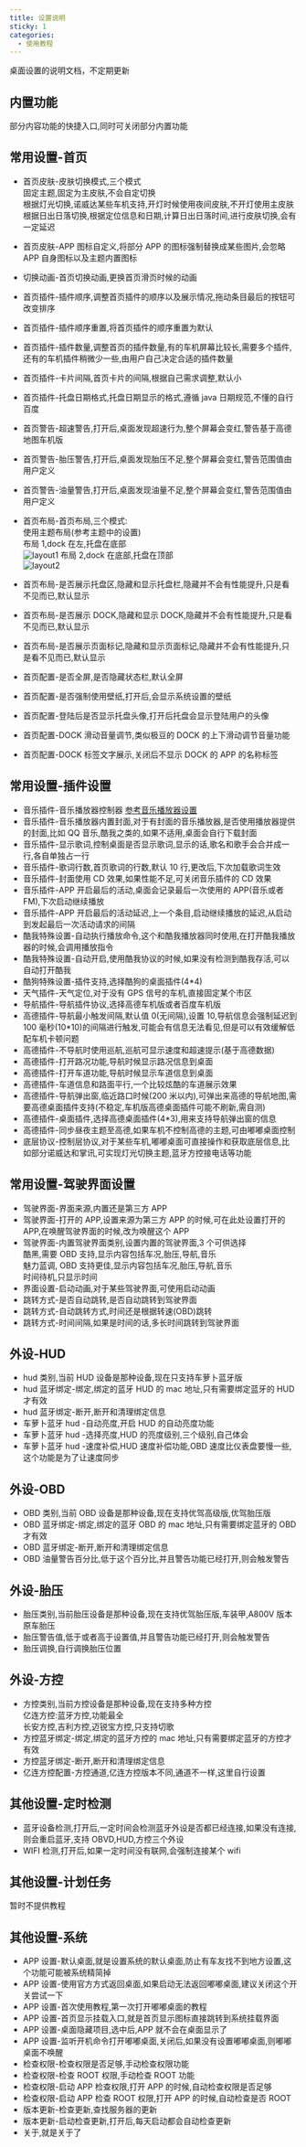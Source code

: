 ```yaml
---
title: 设置说明
sticky: 1
categories:
  - 使用教程
---
```


桌面设置的说明文档，不定期更新

<!-- more -->

## 内置功能

部分内容功能的快捷入口,同时可关闭部分内置功能

## 常用设置-首页

- 首页皮肤-皮肤切换模式,三个模式<br>
  固定主题,固定为主皮肤,不会自定切换<br>
  根据灯光切换,诺威达某些车机支持,开灯时候使用夜间皮肤,不开灯使用主皮肤<br>
  根据日出日落切换,根据定位信息和日期,计算日出日落时间,进行皮肤切换,会有一定延迟
- 首页皮肤-APP 图标自定义,将部分 APP 的图标强制替换成某些图片,会忽略 APP 自身图标以及主题内置图标
- 切换动画-首页切换动画,更换首页滑页时候的动画
- 首页插件-插件顺序,调整首页插件的顺序以及展示情况,拖动条目最后的按钮可改变排序
- 首页插件-插件顺序重置,将首页插件的顺序重置为默认
- 首页插件-插件数量,调整首页的插件数量,有的车机屏幕比较长,需要多个插件,还有的车机插件稍微少一些,由用户自己决定合适的插件数量
- 首页插件-卡片间隔,首页卡片的间隔,根据自己需求调整,默认小
- 首页插件-托盘日期格式,托盘日期显示的格式,遵循 java 日期规范,不懂的自行百度
- 首页警告-超速警告,打开后,桌面发现超速行为,整个屏幕会变红,警告基于高德地图车机版
- 首页警告-胎压警告,打开后,桌面发现胎压不足,整个屏幕会变红,警告范围值由用户定义
- 首页警告-油量警告,打开后,桌面发现油量不足,整个屏幕会变红,警告范围值由用户定义

- 首页布局-首页布局,三个模式:<br>
  使用主题布局(参考主题中的设置)<br>
  布局 1,dock 在左,托盘在底部<br>
  ![layout1](../../img/layout1.jpg)
  布局 2,dock 在底部,托盘在顶部<br>
  ![layout2](../../img/layout2.jpg)
- 首页布局-是否展示托盘区,隐藏和显示托盘栏,隐藏并不会有性能提升,只是看不见而已,默认显示
- 首页布局-是否展示 DOCK,隐藏和显示 DOCK,隐藏并不会有性能提升,只是看不见而已,默认显示
- 首页布局-是否展示页面标记,隐藏和显示页面标记,隐藏并不会有性能提升,只是看不见而已,默认显示
- 首页配置-是否全屏,是否隐藏状态栏,默认全屏
- 首页配置-是否强制使用壁纸,打开后,会显示系统设置的壁纸
- 首页配置-登陆后是否显示托盘头像,打开后托盘会显示登陆用户的头像
- 首页配置-DOCK 滑动音量调节,类似极豆的 DOCK 的上下滑动调节音量功能
- 首页配置-DOCK 标签文字展示,关闭后不显示 DOCK 的 APP 的名称标签

## 常用设置-插件设置

- 音乐插件-音乐播放器控制器 [参考音乐播放器设置](/views/course/桌面插件)
- 音乐插件-音乐播放器内置封面,对于有封面的音乐播放器,是否使用播放器提供的封面,比如 QQ 音乐,酷我之类的,如果不适用,桌面会自行下载封面
- 音乐插件-显示歌词,控制桌面是否显示歌词,显示的话,歌名和歌手会合并成一行,各自单独占一行
- 音乐插件-歌词行数,首页歌词的行数,默认 10 行,更改后,下次加载歌词生效
- 音乐插件-封面使用 CD 效果,如果性能不足,可关闭音乐插件的 CD 效果
- 音乐插件-APP 开启最后的活动,桌面会记录最后一次使用的 APP(音乐或者 FM),下次启动继续播放
- 音乐插件-APP 开启最后的活动延迟,上一个条目,启动继续播放的延迟,从启动到发起最后一次活动请求的间隔
- 酷我特殊设置-自动执行播放命令,这个和酷我播放器同时使用,在打开酷我播放器的时候,会调用播放指令
- 酷我特殊设置-自动开启,使用酷我协议的时候,如果没有检测到酷我存活,可以自动打开酷我
- 酷狗特殊设置-插件支持,选择酷狗的桌面插件(4\*4)
- 天气插件-天气定位,对于没有 GPS 信号的车机,直接固定某个市区
- 导航插件-导航插件协议,选择高德车机版或者百度车机版
- 高德插件-导航最小触发间隔,默认值 0(无间隔),设置 10,导航信息会强制延迟到 100 毫秒(10\*10)的间隔进行触发,可能会有信息无法看见,但是可以有效缓解低配车机卡顿问题
- 高德插件-不导航时使用巡航,巡航可显示速度和超速提示(基于高德数据)
- 高德插件-打开路况功能,导航时候显示路况信息到桌面
- 高德插件-打开车道功能,导航时候显示车道信息到桌面
- 高德插件-车道信息和路面平行,一个比较炫酷的车道展示效果
- 高德插件-导航弹出窗,临近路口时候(200 米以内),可弹出来高德的导航地图,需要高德桌面插件支持(不稳定,车机版高德桌面插件可能不刷新,需自测)
- 高德插件-桌面插件,选择高德桌面插件(4\*3),用来支持导航弹出窗的信息
- 高德插件-同步昼夜主题至高德,如果车机不控制高德的主题,可由嘟嘟桌面控制
- 底层协议-控制层协议,对于某些车机,嘟嘟桌面可直接操作和获取底层信息,比如部分诺威达和掌讯,可实现灯光切换主题,蓝牙方控接电话等功能

## 常用设置-驾驶界面设置

- 驾驶界面-界面来源,内置还是第三方 APP
- 驾驶界面-打开的 APP,设置来源为第三方 APP 的时候,可在此处设置打开的 APP,在唤醒驾驶界面的时候,改为唤醒这个 APP
- 驾驶界面-内置驾驶界面类别,设置内置的驾驶界面,3 个可供选择<br>
  酷黑,需要 OBD 支持,显示内容包括车况,胎压,导航,音乐<br>
  魅力蓝调, OBD 支持更佳,显示内容包括车况,胎压,导航,音乐<br>
  时间待机,只显示时间
- 界面设置-启动动画,对于某些驾驶界面,可使用启动动画
- 跳转方式-是否自动跳转,是否自动跳转到驾驶界面
- 跳转方式-自动跳转方式,时间还是根据转速(OBD)跳转
- 跳转方式-时间间隔,如果是时间的话,多长时间跳转到驾驶界面

## 外设-HUD

- hud 类别,当前 HUD 设备是那种设备,现在只支持车萝卜蓝牙版
- hud 蓝牙绑定-绑定,绑定的蓝牙 HUD 的 mac 地址,只有需要绑定蓝牙的 HUD 才有效
- hud 蓝牙绑定-断开,断开和清理绑定信息
- 车萝卜蓝牙 hud -自动亮度,开启 HUD 的自动亮度功能
- 车萝卜蓝牙 hud -选择亮度,HUD 的亮度级别,三个级别,自己体会
- 车萝卜蓝牙 hud -速度补偿,HUD 速度补偿功能,OBD 速度比仪表盘要慢一些,这个功能是为了让速度同步

## 外设-OBD

- OBD 类别,当前 OBD 设备是那种设备,现在支持优驾高级版,优驾胎压版
- OBD 蓝牙绑定-绑定,绑定的蓝牙 OBD 的 mac 地址,只有需要绑定蓝牙的 OBD 才有效
- OBD 蓝牙绑定-断开,断开和清理绑定信息
- OBD 油量警告百分比,低于这个百分比,并且警告功能已经打开,则会触发警告

## 外设-胎压

- 胎压类别,当前胎压设备是那种设备,现在支持优驾胎压版,车装甲,A800V 版本原车胎压
- 胎压警告值,低于或者高于设置值,并且警告功能已经打开,则会触发警告
- 胎压调换,自行调换胎压位置

## 外设-方控

- 方控类别,当前方控设备是那种设备,现在支持多种方控<br>
  亿连方控:蓝牙方控,功能最全<br>
  长安方控,吉利方控,迈锐宝方控,只支持切歌
- 方控蓝牙绑定-绑定,绑定的蓝牙方控的 mac 地址,只有需要绑定蓝牙的方控才有效
- 方控蓝牙绑定-断开,断开和清理绑定信息
- 亿连方控配置-方控通道,亿连方控版本不同,通道不一样,这里自行设置

## 其他设置-定时检测

- 蓝牙设备检测,打开后,一定时间会检测蓝牙外设是否都已经连接,如果没有连接,则会重启蓝牙,支持 OBVD,HUD,方控三个外设
- WIFI 检测,打开后,如果一定时间没有联网,会强制连接某个 wifi

## 其他设置-计划任务

暂时不提供教程

## 其他设置-系统

- APP 设置-默认桌面,就是设置系统的默认桌面,防止有车友找不到地方设置,这个功能可能被系统精简掉
- APP 设置-使用官方方式返回桌面,如果启动无法返回嘟嘟桌面,建议关闭这个开关尝试一下
- APP 设置-首次使用教程,第一次打开嘟嘟桌面的教程
- APP 设置-首页显示挂载入口,就是首页显示图标直接跳转到系统挂载界面
- APP 设置-桌面隐藏项目,选中后,APP 就不会在桌面显示了
- APP 设置-监听开机命令打开嘟嘟桌面,关闭后,如果没有设置嘟嘟桌面,则嘟嘟桌面不唤醒
- 检查权限-检查权限是否足够,手动检查权限功能
- 检查权限-检查 ROOT 权限,手动检查 ROOT 功能
- 检查权限-启动 APP 检查权限,打开 APP 的时候,自动检查权限是否足够
- 检查权限-启动 APP 检查 ROOT 权限,打开 APP 的时候,自动检查是否 ROOT
- 版本更新-检查更新,查找服务器的更新
- 版本更新-启动检查更新,打开后,每天启动都会自动检查更新
- 关于,就是关于了
